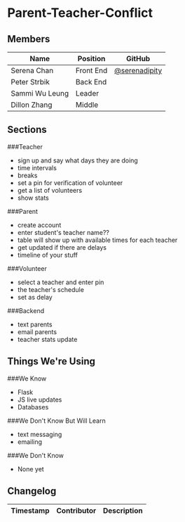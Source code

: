 # Parent-Teacher-Conflict

Members 
-------
| Name           | Position  |                    GitHub                      |
|----------------|-----------|------------------------------------------------|
| Serena Chan    | Front End |[@serenadipity](https://github.com/serenadipity) |
| Peter Strbik   | Back End  |
| Sammi Wu Leung | Leader    |
| Dillon Zhang   | Middle    |


Sections
--------
###Teacher
- sign up and say what days they are doing
- time intervals
- breaks
- set a pin for verification of volunteer
- get a list of volunteers
- show stats

###Parent
- create account
- enter student's teacher name??
- table will show up with available times for each teacher
- get updated if there are delays
- timeline of your stuff

###Volunteer 
- select a teacher and enter pin
- the teacher's schedule
- set as delay

###Backend 
- text parents
- email parents
- teacher stats update

Things We're Using
------------------
###We Know
- Flask
- JS live updates
- Databases


###We Don't Know But Will Learn
- text messaging
- emailing

###We Don't Know
- None yet

Changelog
---------
| Timestamp  | Contributor  | Description |
|:-----------|:------------:|:------------|

